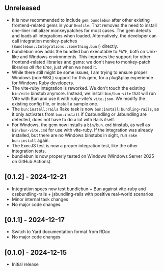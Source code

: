 ## Unreleased

- It is now recommended to include `gem bundlebun` after other existing frontend-related gems in your `Gemfile`. That removes the need to install one-liner initializer monkeypatches for most cases. The gem detects and loads all integrations when loaded. Alternatively, the developer can call integration monkey-patches (`Bundlebun::Integrations::Something.bun!`) directly.
- bundlebun now adds the bundled bun executable to `PATH`, both on Unix-like and Windows environments. This improves the support for other frontend-related libraries and gems: we don't have to monkey-patch libraries _all the time_, just when we need it.
- While there still might be some issues, I am trying to ensure proper Windows (non-WSL) support for this gem, for a plug&play experience for Windows Ruby developers.
- The vite-ruby integration is reworked. We don't touch the existing `bin/vite` binstub anymore. Instead, we install `bin/bun-vite` that will run Vite with Bun and use it with ruby-vite's `vite.json`. We modify the existing config file, or install a sample one.
- The `bun:install:rails` Rake task is now `bun:install:bundling-rails`, as it only activates from `bun:install` if Cssbundling or Jsbundling are detected, does not have to do a lot with Rails itself.
- For Windows, the gem now installs a `bin/bun.cmd` binstub, as well as `bin/bun-vite.cmd` for use with vite-ruby. If the integration was already installed, but there are no Windows binstubs in sight, run `rake bun:install` again.
- The ExecJS test is now a proper integration test, like the other integration tests.
- bundlebun is now properly tested on Windows (Windows Server 2025 on GitHub Actions).

## [0.1.2] - 2024-12-21

- Integration specs now test bundlebun + Bun against vite-ruby and cssbundling-rails + jsbundling-rails with positive real-world scenarios
- Minor internal task changes
- No major code changes

## [0.1.1] - 2024-12-17

- Switch to Yard documentation format from RDoc
- No major code changes

## [0.1.0] - 2024-12-15

- Initial release
